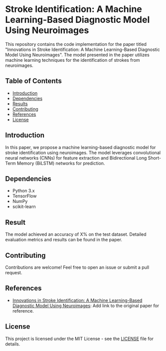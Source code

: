 # Stroke Identification: A Machine Learning-Based Diagnostic Model Using Neuroimages

This repository contains the code implementation for the paper titled "Innovations in Stroke Identification: A Machine Learning-Based Diagnostic Model Using Neuroimages". The model presented in the paper utilizes machine learning techniques for the identification of strokes from neuroimages.

## Table of Contents
- [Introduction](#introduction)
- [Dependencies](#dependencies)
- [Results](#results)
- [Contributing](#contributing)
- [References](#references)
- [License](#license)

## Introduction
In this paper, we propose a machine learning-based diagnostic model for stroke identification using neuroimages. The model leverages convolutional neural networks (CNNs) for feature extraction and Bidirectional Long Short-Term Memory (BiLSTM) networks for prediction.

## Dependencies
- Python 3.x
- TensorFlow
- NumPy
- scikit-learn

## Result
The model achieved an accuracy of X% on the test dataset. Detailed evaluation metrics and results can be found in the paper.

## Contributing
Contributions are welcome! Feel free to open an issue or submit a pull request.

## References
- [Innovations in Stroke Identification: A Machine
 Learning-Based Diagnostic Model
 Using Neuroimages](https://ieeexplore.ieee.org/document/10445193): Add link to the original paper for reference.

## License
This project is licensed under the MIT License - see the [LICENSE](LICENSE) file for details.

